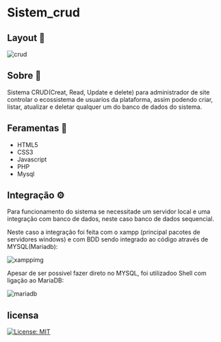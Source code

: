 # Sistem_crud

## Layout :rocket:
![crud](https://user-images.githubusercontent.com/60804241/208266818-a3effa92-8245-4f83-b2ca-7f4075d5427f.png)


## Sobre :pencil:
  Sistema CRUD(Creat, Read, Update e delete) para administrador de site controlar o ecossistema de usuarios da plataforma, assim podendo criar, listar, atualizar e deletar qualquer um do banco de dados do sistema.

## Feramentas :hammer:
* HTML5
* CSS3
* Javascript
* PHP
* Mysql

## Integração :gear:

  Para funcionamento do sistema se necessitade um servidor local e uma integração com banco de dados, neste caso banco de dados sequencial.
  
  Neste caso a integração foi feita com o xampp (principal pacotes de servidores windows) e com BDD sendo integrado ao código através de MYSQL(Mariadb):
  
  ![xamppimg](https://user-images.githubusercontent.com/60804241/208312664-4da68998-3cac-45ec-899c-684cb8d18504.png)
  
  Apesar de ser possivel fazer direto no MYSQL, foi utilizadoo Shell com ligação ao MariaDB:
  
  ![mariadb](https://user-images.githubusercontent.com/60804241/208312968-6071666a-2a3e-4764-8f93-6b123bb87a78.png)
  

## licensa
[![License: MIT](https://img.shields.io/badge/License-MIT-yellow.svg)](https://opensource.org/licenses/MIT)
